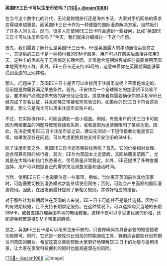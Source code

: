 **英国EE三日卡可以注册币安吗？[[TG💪+ @esim1088](https://t.me/s/esim1088)]**

在当今这个数字化的时代，无论是跨境旅行还是海外生活，大家对手机网络的需求变得越来越重要。而英国EE三日卡作为一种便捷的国际漫游解决方案，自然吸引了许多人的关注。然而，很多人在使用EE三日卡时会遇到一些疑问，比如“英国EE三日卡可以注册币安吗？”今天，我们就来详细探讨一下这个问题。

首先，我们需要了解什么是英国EE三日卡。EE是英国最大的移动通信运营商之一，其提供的三日卡是一种预付费的SIM卡服务，用户可以在购买后激活并使用3天。这种卡的优点在于无需绑定长期合同，非常适合短期游客或临时需要使用英国本地网络的人群。此外，EE三日卡还支持4G网络，这意味着你在英国期间能够享受到高速的上网体验。

那么，问题来了：英国EE三日卡是否可以直接用于注册币安呢？答案是肯定的，但前提是你需要满足某些条件。首先，币安作为一个全球知名的加密货币交易平台，要求用户必须提供有效的身份验证信息。这意味着你需要确保你的手机号码已经完成了实名认证，并且能够正常接收短信验证码。如果你的EE三日卡符合这些要求，那么它是完全可以用来注册币安账户的。

不过，在实际操作中，可能会遇到一些小插曲。例如，有些用户的EE三日卡可能因为网络覆盖的问题导致短信接收失败，或者是因为运营商限制了某些功能。因此，在决定使用EE三日卡注册币安之前，建议先测试一下短信接收功能是否正常。如果发现存在问题，可以考虑更换其他支持币安注册的SIM卡。

除了注册币安之外，英国EE三日卡还有哪些优势呢？首先，它的价格相对合理，适合预算有限的旅行者。其次，EE作为英国本土运营商，其网络覆盖范围广，尤其是在大城市和热门旅游景点，信号质量非常稳定。此外，EE还提供了多种套餐选择，用户可以根据自己的需求灵活调整流量和通话时间。

当然，使用EE三日卡也需要注意一些事项。例如，当你离开英国前往其他国家时，可能需要切换到漫游模式才能继续使用网络；否则，可能会产生高额的国际漫游费用。因此，在出发前最好提前了解相关规则，并做好相应的准备。

对于那些计划长期居住在英国的人来说，EE三日卡可能并不是最佳选择。因为它的有效期较短，且不支持长期绑定服务。在这种情况下，可以选择购买当地的长期SIM卡，或者直接办理英国本地的电话套餐。这样不仅可以享受更优惠的价格，还能避免频繁更换SIM卡带来的麻烦。

总之，英国EE三日卡是可以用来注册币安的，只要你确保其具备必要的短信接收功能即可。同时，它还是一款性价比很高的短期通信工具，特别适合那些计划短期访问英国的朋友。希望这篇文章能帮助大家更好地理解EE三日卡的功能与适用场景，让大家在享受科技便利的同时也能规避潜在的风险。

[[TG💪+ @esim1088](https://t.me/s/esim1088) ![Image](https://i.postimg.cc/4NQfJmqS/Snipaste-2025-05-13-00-14-12.png)]